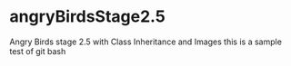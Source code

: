 # angryBirdsStage2.5
Angry Birds stage 2.5 with Class Inheritance and Images
this is a sample test of git bash